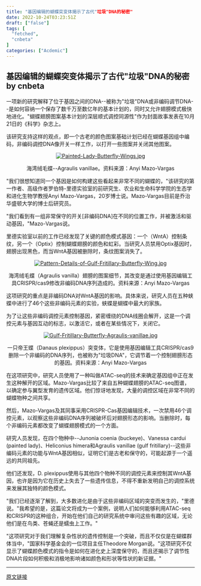 ```yaml
---
title: "基因编辑的蝴蝶突变体揭示了古代"垃圾"DNA的秘密"
date: 2022-10-24T03:23:51Z
draft: ["false"]
tags: [
  "fetched",
  "cnbeta"
]
categories: ["Acdemic"]
---
```

基因编辑的蝴蝶突变体揭示了古代"垃圾"DNA的秘密 by cnbeta
------
<div style="margin-top:10px" class="content" id="artibody"><p>一项新的研究解释了位于基因之间的DNA--被称为"垃圾"DNA或非编码调节DNA--是如何容纳一个保存了数千万至数亿年的基本计划的，同时又允许翅膀模式极快地进化。"蝴蝶翅膀图案基本计划的深层顺式调控同源性"作为封面故事发表在10月21日的《科学》杂志上。</p><p>该研究支持这样的观点，即一个古老的颜色图案基础计划已经在蝴蝶基因组中编码，非编码调控DNA像开关一样工作，以打开一些图案并关闭其他图案。</p><p style="text-align: center;"><a href="https://static.cnbetacdn.com/article/2022/1023/50ff5defb49fbc9.jpg" target="_blank"><img src="https://static.cnbetacdn.com/thumb/article/2022/1023/50ff5defb49fbc9.jpg" title="" alt="Painted-Lady-Butterfly-Wings.jpg"></a></p><p style="text-align: center;">海湾绒毛蝶--Agraulis vanillae。资料来源：Anyi Mazo-Vargas</p><p>"我们很想知道同一个基因是如何构建这些看起来非常不同的蝴蝶的，"该研究的第一作者、高级作者罗伯特-里德实验室的前研究生、农业和生命科学学院的生态学和进化生物学教授Anyi Mazo-Vargas，20岁博士说。Mazo-Vargas目前是乔治华盛顿大学的博士后研究员。</p><p>"我们看到有一组非常保守的开关[非编码DNA]在不同的位置工作，并被激活和驱动基因，"Mazo-Vargas说。</p><p>里德实验室以前的工作已经发现了关键的颜色模式基因：一个（WntA）控制条纹，另一个（Optix）控制蝴蝶翅膀的颜色和虹彩。当研究人员禁用Optix基因时，翅膀出现黑色，而当WntA基因被删除时，条纹图案消失了。</p><p style="text-align: center;"><a href="https://static.cnbetacdn.com/article/2022/1023/48113c078342f5e.jpg" target="_blank"><img src="https://static.cnbetacdn.com/thumb/article/2022/1023/48113c078342f5e.jpg" title="" alt="Pattern-Details-of-Gulf-Fritillary-Butterfly-Wing.jpg"></a></p><p style="text-align: center;">海湾绒毛蝶（Agraulis vanilla）翅膀的图案细节，其改变是通过使用基因编辑工具CRISPR/cas9修改非编码DNA序列造成的。资料来源：Anyi Mazo-Vargas</p><p>这项研究的重点是非编码DNA对WntA基因的影响。具体来说，研究人员在五种蛱蝶中进行了46个这些非编码元素的实验，蛱蝶是蝴蝶中最大的家族。</p><p>为了让这些非编码调控元素控制基因，紧密缠绕的DNA线圈会解开，这是一个调控元素与基因互动的标志，以激活它，或者在某些情况下，关闭它。</p><p style="text-align: center;"><a href="https://static.cnbetacdn.com/article/2022/1023/d1d5139a1f1fe3a.jpg" target="_blank"><img src="https://static.cnbetacdn.com/thumb/article/2022/1023/d1d5139a1f1fe3a.jpg" title="" alt="Gulf-Fritillary-Butterfly-Agraulis-vanillae.jpg"></a></p><p style="text-align: center;">一只帝王蝶（Danaus plexippus）突变体，它是使用基因编辑工具CRISPR/cas9删除一个非编码的DNA序列，也被称为"垃圾DNA"，它调节着一个控制翅膀形态的基因。资料来源：Anyi Mazo-Vargas</p><p>在这项研究中，研究人员使用了一种叫做ATAC-seq的技术来确定基因组中正在发生这种解开的区域。Mazo-Vargas比较了来自五种蝴蝶翅膀的ATAC-seq图谱，以确定参与翼型发育的遗传区域。他们惊讶地发现，大量的调控区域在非常不同的蝴蝶物种之间共享。</p><p>然后，Mazo-Vargas及其同事采用CRISPR-Cas基因编辑技术，一次禁用46个调控元素，以观察这些非编码DNA序列被破坏后对翅膀形态的影响。当删除时，每个非编码元素都改变了蝴蝶翅膀模式的一个方面。</p><p>研究人员发现，在四个物种中--Junonia coenia (buckeye)、Vanessa cardui (painted lady)、Heliconius himera和Agraulis vanillae (gulf fritillary)--这些非编码元素的功能与WntA基因相似，证明它们是古老和保守的，可能起源于一个遥远的共同祖先。</p><p>他们还发现，D. plexippus使用与其他四个物种不同的调控元素来控制其WntA基因，也许是因为它在历史上失去了一些遗传信息，不得不重新发明自己的调控系统来发展其独特的颜色模式。</p><p>"我们已经逐渐了解到，大多数进化是由于这些非编码区域的突变而发生的，"里德说。"我希望的是，这篇论文将成为一个案例，说明人们如何能够利用ATAC-seq和CRISPR的这种组合，开始在他们自己的研究系统中审问这些有趣的区域，无论他们是在鸟类、苍蝇还是蠕虫上工作。"</p><p>"这项研究对于我们理解复杂性状的遗传控制是一个突破，而且不仅仅是在蝴蝶群体当中，"国家科学基金会的一位项目主任Theodore Morgan说。"这项研究不仅显示了蝴蝶颜色模式的指令是如何在进化史上深度保守的，而且还揭示了调节性DNA片段如何积极和消极地影响诸如颜色和形状等性状的新证据。"</p></div>  
<hr>
<a href="https://m.cnbeta.com/wap/view/1330161.htm",target="_blank" rel="noopener noreferrer">原文链接</a>
